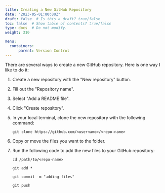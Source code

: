 ```yaml
---
title: Creating a New GitHub Repository
date: "2023-05-01:00:00Z"
draft: false  # Is this a draft? true/false
toc: false  # Show table of contents? true/false
type: docs  # Do not modify.
weight: 310

menu:
  containers:
      parent: Version Control
---
```


There are several ways to create a new GitHub repository. Here is one way I like to do it:

1. Create a new repository with the "New repository" button.

2. Fill out the "Repository name".

3. Select "Add a README file".

4. Click "Create repository".

5. In your local terminal, clone the new repository with the following command: 

    ```
    git clone https://github.com/<username>/<repo-name>
    ```
    
6. Copy or move the files you want to the <repo-name> folder.

7. Run the following code to add the new files to your GitHub repository:

    ```
    cd /path/to/<repo-name>
    
    git add *
    
    git commit -m "adding files"
    
    git push
    ```